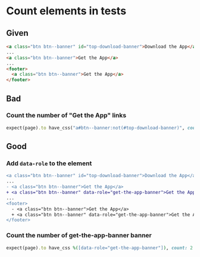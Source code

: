 # Count elements in tests

## Given

```html
<a class="btn btn--banner" id="top-download-banner">Download the App</a>
...
<a class="btn btn--banner">Get the App</a>
...
<footer>
  <a class="btn btn--banner">Get the App</a>
</footer>
```

## Bad

### Count the number of "Get the App" links

```ruby
expect(page).to have_css("a#btn--banner:not(#top-download-banner)", count: 2)
```

## Good

### Add `data-role` to the element

```diff
<a class="btn btn--banner" id="top-download-banner">Download the App</a>
...
- <a class="btn btn--banner">Get the App</a>
+ <a class="btn btn--banner" data-role="get-the-app-banner">Get the App</a>
...
<footer>
  - <a class="btn btn--banner">Get the App</a>
  + <a class="btn btn--banner" data-role="get-the-app-banner">Get the App</a>
</footer>
```

### Count the number of get-the-app-banner banner

```ruby
expect(page).to have_css %([data-role="get-the-app-banner"]), count: 2
```
